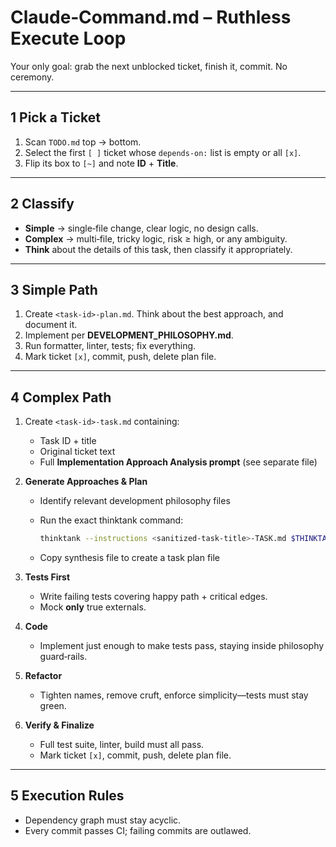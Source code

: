 # Claude‑Command.md – Ruthless Execute Loop

Your only goal: grab the next unblocked ticket, finish it, commit. No ceremony.

---

## 1 Pick a Ticket
1. Scan `TODO.md` top → bottom.
2. Select the first `[ ]` ticket whose `depends‑on:` list is empty or all `[x]`.
3. Flip its box to `[~]` and note **ID** + **Title**.

---

## 2 Classify
- **Simple** → single‑file change, clear logic, no design calls.
- **Complex** → multi‑file, tricky logic, risk ≥ high, or any ambiguity.
- **Think** about the details of this task, then classify it appropriately.

---

## 3 Simple Path
1. Create `<task‑id>-plan.md`. Think about the best approach, and document it.
3. Implement per **DEVELOPMENT_PHILOSOPHY.md**.
4. Run formatter, linter, tests; fix everything.
5. Mark ticket `[x]`, commit, push, delete plan file.

---

## 4 Complex Path
1. Create `<task‑id>-task.md` containing:
   - Task ID + title
   - Original ticket text
   - Full **Implementation Approach Analysis prompt** (see separate file)

2. **Generate Approaches & Plan**
   - Identify relevant development philosophy files
   - Run the exact thinktank command:

     ```bash
     thinktank --instructions <sanitized-task-title>-TASK.md $THINKTANK_ALL_MODELS $THINKTANK_SYNTHESIS_MODEL $(find_philosophy_files) [top-ten-other-relevant-files]
     ```
   - Copy synthesis file to create a task plan file

3. **Tests First**
   - Write failing tests covering happy path + critical edges.
   - Mock **only** true externals.

4. **Code**
   - Implement just enough to make tests pass, staying inside philosophy guard‑rails.

5. **Refactor**
   - Tighten names, remove cruft, enforce simplicity—tests must stay green.

6. **Verify & Finalize**
   - Full test suite, linter, build must all pass.
   - Mark ticket `[x]`, commit, push, delete plan file.

---

## 5 Execution Rules
- Dependency graph must stay acyclic.
- Every commit passes CI; failing commits are outlawed.

